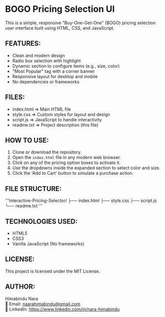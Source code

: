 BOGO Pricing Selection UI
==========================

This is a simple, responsive "Buy-One-Get-One" (BOGO) pricing selection user interface built using HTML, CSS, and JavaScript.

FEATURES:
---------
- Clean and modern design
- Radio box selection with highlight
- Dynamic section to configure items (e.g., size, color)
- "Most Popular" tag with a corner banner
- Responsive layout for desktop and mobile
- No dependencies or frameworks

FILES:
------
- index.html     => Main HTML file
- style.css      => Custom styles for layout and design
- script.js      => JavaScript to handle interactivity
- readme.txt     => Project description (this file)

HOW TO USE:
-----------
1. Clone or download the repository.
2. Open the `index.html` file in any modern web browser.
3. Click on any of the pricing option boxes to activate it.
4. Use the dropdowns inside the expanded section to select color and size.
5. Click the 'Add to Cart' button to simulate a purchase action.

FILE STRUCTURE:
---------------
'''Interactive-Pricing-Selector/
├── index.html
├── style.css
├── script.js
└── readme.txt '''

TECHNOLOGIES USED:
------------------
- HTML5
- CSS3
- Vanilla JavaScript (No frameworks)

LICENSE:
--------
This project is licensed under the MIT License.

AUTHOR:
-------
Himabindu Nara  
📧 Email: naarahimabindu@gmail.com  
🔗 LinkedIn: https://www.linkedin.com/in/nara-himabindu
